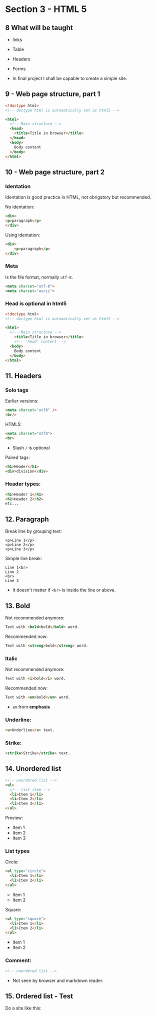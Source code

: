 # Section 3 - HTML 5

## 8 What will be taught

* links

* Table

* Headers

* Forms


* In final project I shall be capable to create a simple site.
  
## 9 - Web page structure, part 1

```html
<!doctype html>
<!-- doctype html is automatically set as html5 -->

<html>
  <!-- Main structure -->
  <head>
    <title>Title in browser</title>
  </head>
  <body>
    Body content
  </body>
</html>
```
    
## 10 - Web page structure, part 2

### Identation

Identation is good practice in HTML, not obrigatory but recommended.

No identation:
```html
<div>
<p>paragraph</p>
</div>
```

Using identation:
```html
<div>
    <p>paragraph</p>
</div>
```

### Meta

Is the file format, normally `utf-8`.

```html
<meta charset="utf-8">
<meta charset="ascii">
```

### Head is optional in html5

```html
<!doctype html>
<!-- doctype html is automatically set as html5 -->

<html>
  <!-- Main structure -->
    <title>Title in browser</title>
    <!-- 'head' content -->
  <body>
    Body content
  </body>
</html>
```

## 11. Headers

### Solo tags

Earlier versions:

```html
<meta charset="utf8" />
<br/>
```

HTML5:

```html
<meta charset="utf8">
<br>
```

* Slash `/` is optional

Paired tags:

```html
<h1>Header</h1>
<div>division</div>
```

### Header types:

```html
<h1>Header 1</h1>
<h2>Header 2</h2>
etc...
```

## 12. Paragraph

Break line by grouping text:

```
<p>Line 1</p>
<p>Line 2</p>
<p>Line 3</p>
```

Simple line break:

```
Line 1<br>
Line 2
<br>
Line 3
```

* It doesn't matter if `<br>` is inside the line or above.

## 13. Bold

Not recommended anymore:

```html
Text with <bold>bold</bold> word.
```

Recommended now:

```html
Text with <strong>bold</strong> word.
```

### Italic

Not recommended anymore:

```html
Text with <i>bold</i> word.
```

Recommended now:

```html
Text with <em>bold</em> word.
```

* `em` from **emphasis**


### Underline:

```html
<u>Underline</u> text.
```

### Strike:

```html
<strike>Strike</strike> text.
```

## 14. Unordered list

```html
<!-- unordered list -->
<ul>
  <!-- list item -->
  <li>Item 1</li>
  <li>Item 2</li>
  <li>Item 3</li>
</ul>
```

Preview:

<ul>
  <li>Item 1</li>
  <li>Item 2</li>
  <li>Item 3</li>
</ul>

### List types

Circle: 

```html
<ul type="circle">
  <li>Item 1</li>
  <li>Item 2</li>
</ul>
```

<ul type="circle">
  <li>Item 1</li>
  <li>Item 2</li>
</ul>

Square: 

```html
<ul type="square">
  <li>Item 1</li>
  <li>Item 2</li>
</ul>
```

<ul type="square">
  <li>Item 1</li>
  <li>Item 2</li>
</ul>

### Comment:

```html
<!-- unordered list -->
```

* Not seen by browser and markdown reader.

## 15. Ordered list - Test

Do a site like this: